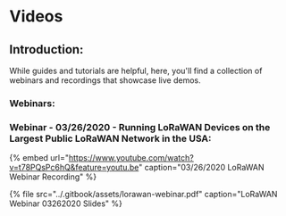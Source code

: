 # Videos

## Introduction:

While guides and tutorials are helpful, here, you'll find a collection of webinars and recordings that showcase live demos. 

### Webinars:

### **Webinar - 03/26/2020 - Running LoRaWAN Devices on the Largest Public LoRaWAN Network in the USA:** <a id="webinar-03-26-2020"></a>

{% embed url="https://www.youtube.com/watch?v=t78PQsPc6hQ&feature=youtu.be" caption="03/26/2020 LoRaWAN Webinar Recording" %}

{% file src="../.gitbook/assets/lorawan-webinar.pdf" caption="LoRaWAN Webinar 03262020 Slides" %}









